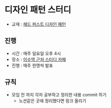 # 디자인 패턴 스터디

- 교재 : [헤드 퍼스트 디자인 패턴](http://www.yes24.com/Product/Goods/108192370)

## 진행

- 시간 : 매주 일요일 오후 4시
- 장소 : [이수역 근처 스터디 카페](https://map.naver.com/v5/search/%EC%9D%B4%EC%88%98%EC%97%AD%20%EA%B7%BC%EC%B2%98%20%EC%8A%A4%ED%84%B0%EB%94%94%EC%B9%B4%ED%8E%98/place/1014130313?placePath=%3Fentry=pll%26from=nx%26fromNxList=true&c=14134444.4232058,4506926.1336991,15,0,0,0,dh)
- 진행 : 매주 한명씩 발표

## 규칙

- 모임 전 까지 각자 공부하고 정리한 내용 commit 하기
  - 노션같은 곳에 정리했다면 링크 올리기
